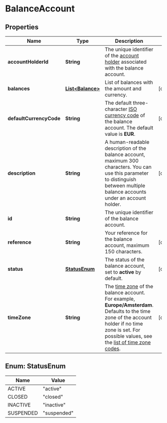 

# BalanceAccount


## Properties

| Name | Type | Description | Notes |
|------------ | ------------- | ------------- | -------------|
|**accountHolderId** | **String** | The unique identifier of the [account holder](https://docs.adyen.com/api-explorer/#/balanceplatform/latest/post/accountHolders__resParam_id) associated with the balance account. |  |
|**balances** | [**List&lt;Balance&gt;**](Balance.md) | List of balances with the amount and currency. |  [optional] |
|**defaultCurrencyCode** | **String** | The default three-character [ISO currency code](https://docs.adyen.com/development-resources/currency-codes) of the balance account. The default value is **EUR**. |  [optional] |
|**description** | **String** | A human-readable description of the balance account, maximum 300 characters. You can use this parameter to distinguish between multiple balance accounts under an account holder. |  [optional] |
|**id** | **String** | The unique identifier of the balance account. |  |
|**reference** | **String** | Your reference for the balance account, maximum 150 characters. |  [optional] |
|**status** | [**StatusEnum**](#StatusEnum) | The status of the balance account, set to **active** by default.   |  [optional] |
|**timeZone** | **String** | The [time zone](https://www.iana.org/time-zones) of the balance account. For example, **Europe/Amsterdam**. Defaults to the time zone of the account holder if no time zone is set. For possible values, see the [list of time zone codes](https://en.wikipedia.org/wiki/List_of_tz_database_time_zones). |  [optional] |



## Enum: StatusEnum

| Name | Value |
|---- | -----|
| ACTIVE | &quot;active&quot; |
| CLOSED | &quot;closed&quot; |
| INACTIVE | &quot;inactive&quot; |
| SUSPENDED | &quot;suspended&quot; |



